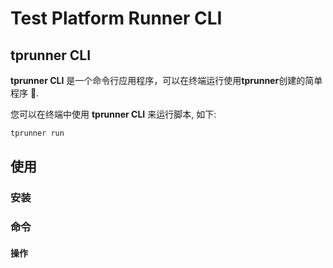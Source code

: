 # Test Platform Runner CLI

## **tprunner  CLI**

**tprunner  CLI** 是一个命令行应用程序，可以在终端运行使用**tprunner**创建的简单程序 🚀.

您可以在终端中使用 **tprunner  CLI** 来运行脚本, 如下:

```bash
tprunner run
```

## 使用

### 安装

### **命令**

#### 操作
